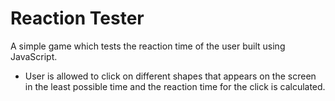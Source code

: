 # Reaction Tester

A simple game which tests the reaction time of the user built using JavaScript.

- User is allowed to click on different shapes that appears on the screen in the least possible time and the reaction time for the click is calculated.
